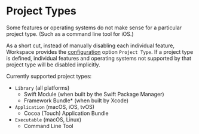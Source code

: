 <!--
 Project Types.md

 This source file is part of the Workspace open source project.
 https://github.com/SDGGiesbrecht/Workspace#workspace

 Copyright ©2017–2018 Jeremy David Giesbrecht and the Workspace project contributors.

 Soli Deo gloria.

 Licensed under the Apache Licence, Version 2.0.
 See http://www.apache.org/licenses/LICENSE-2.0 for licence information.
 -->

# Project Types

Some features or operating systems do not make sense for a particular project type. (Such as a command line tool for iOS.)

As a short cut, instead of manually disabling each individual feature, Workspace provides the [configuration](Configuring%20Workspace.md) option `Project Type`. If a project type is defined, individual features and operating systems not supported by that project type will be disabled implicitly.

Currently supported project types:

- `Library` (all platforms)
    - Swift Module (when built by the Swift Package Manager)
    - Framework Bundle* (when built by Xcode)
- `Application` (macOS, iOS, tvOS)
    - Cocoa (Touch) Application Bundle
- `Executable` (macOS, Linux)
    - Command Line Tool
